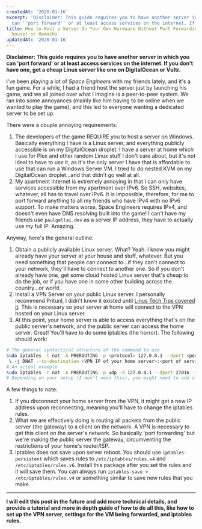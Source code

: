 ```yaml
---
createdAt: '2020-01-16'
excerpt: 'Disclaimer: This guide requires you to have another server in which you
  can ''port forward'' or at least access services on the internet. If you don''t...'
title: How to Host a Server On Your Own Hardware Without Port Forwarding (at your
  house) or Hamachi
updatedAt: '2020-01-16'
---
```


__Disclaimer: This guide requires you to have another server in which you can 'port forward' or at least access services on the internet. If you don't have one, get a cheap Linux server like one on DigitalOcean or Vultr.__

I've been playing a lot of *Space Engineers* with my friends lately, and it's a fun game. For a while, I had a friend host the server just by launching his game, and we all joined over what I imagine is a peer-to-peer system. We ran into some annoyances (mainly like him having to be online when we wanted to play the game), and this led to everyone wanting a dedicated server to be set up.

There were a couple annoying requirements:

1. The developers of the game REQUIRE you to host a server on Windows. Basically everything I have is a Linux server, and everything publicly accessible is on my DigitalOcean droplet. I have a server at home which I use for Plex and other random Linux stuff I don't care about, but it's not ideal to have to use it, as it's the only server I have that is affordable to use that can run a Windows Server VM. I tried to do nested KVM on my DigitalOcean droplet...and that didn't go well at all.
2. My apartment internet is extremely annoying in that I can only have services accessible from my apartment over IPv6. So SSH, websites, whatever, all has to travel over IPv6. It is impossible, therefore, for me to port forward anything to all my friends who have IPv4 with no IPv6 support. To make matters worse, Space Engineers requires IPv4, and doesn't even have DNS resolving built into the game! I can't have my friends use `paulgellai.dev` as a server IP address, they have to actually use my full IP. Amazing.

Anyway, here's the general outline:

1. Obtain a publicly available Linux server. What? Yeah. I know you might already have your server at your house and stuff, whatever. But you need something that people can connect to...if they can't connect to your network, they'll have to connect to another one. So if you don't already have one, get some cloud hosted Linux server that's cheap to do the job, or if you have one in some other building across the country...or world.
2. Install a VPN Server on your public Linux server. I personally recommend Pritunl, I didn't know it existed until [Linus Tech Tips covered it](https://www.youtube.com/watch?v=KcxKWudhkpc). This is necessary so your server at home will connect to the VPN hosted on your Linux server.
3. At this point, your home server is able to access everything that's on the public server's network, and the public server can access the home server. Great! You'll have to do some iptables (the horror). The following should work:
```bash
# The general syntactical structure of the command to use
sudo iptables -t nat -A PREROUTING -p <protocol> 127.0.0.1 --dport <port to access service> 
 \ -j DNAT --to-destination <VPN IP of your home server>:<port of service to forward>
# An actual example
sudo iptables -t nat -A PREROUTING -p udp -d 127.0.0.1 --dport 27016 -j DNAT --to-destination 192.168.222.2:27016
# Depending on your setup (I don't need this), you might need to add a rule with MASQUERADE
```
A few things to note:

1. If you disconnect your home server from the VPN, it might get a new IP address upon reconnecting, meaning you'll have to change the iptables rules.
2. What we are effectively doing is routing all packets from the public server (the gateway) to a client on the network. A VPN is necessary to get this client on the server's network. So basically 'port forwarding' but we're making the public server the gateway, circumventing the restrictions of your home's router/ISP.
3. iptables does not save upon server reboot. You should use `iptables-persistent` which saves rules to `/etc/iptables/rules.v4` and `/etc/iptables/rules.v6`. Install this package after you set the rules and it will save them. You can always run `iptables-save > /etc/iptables/rules.v4` or something similar to save new rules that you make. 

---
__I will edit this post in the future and add more technical details, and provide a tutorial and more in depth guide of how to do all  this, like how to set up the VPN server, settings for the VM being forwarded, and iptables rules.__